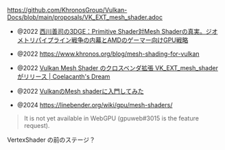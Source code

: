 https://github.com/KhronosGroup/Vulkan-Docs/blob/main/proposals/VK_EXT_mesh_shader.adoc

- @2022 [西川善司の3DGE：Primitive Shader対Mesh Shaderの真実。ジオメトリパイプライン戦争の内幕とAMDのゲーマー向けGPU戦略](https://www.4gamer.net/games/660/G066019/20230213083/)

- @2022 https://www.khronos.org/blog/mesh-shading-for-vulkan

- @2022 [Vulkan Mesh Shader のクロスベンダ拡張 VK_EXT_mesh_shader がリリース | Coelacanth&#39;s Dream](https://www.coelacanth-dream.com/posts/2022/09/02/vk_ext_mesh_shader/)
- @2022 [VulkanのMesh shaderに入門してみた](https://zenn.dev/nishiki/articles/8a325ed86337b0)

- @2024 https://linebender.org/wiki/gpu/mesh-shaders/

> It is not yet available in WebGPU (gpuweb#3015 is the feature request).

VertexShader の前のステージ？

